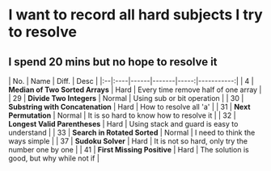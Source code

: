 # I want to record all hard subjects I try to resolve

## I spend 20 mins but no hope to resolve it

| No. | Name | Diff. | Desc |
|:--|:----|------|-------|-----:|-----------:|
| 4 | **Median of Two Sorted Arrays** | Hard | Every time remove half of one array |
| 29 | **Divide Two Integers** | Normal | Using sub or bit operation |
| 30 | **Substring with Concatenation** | Hard | How to resolve all 'a' |
| 31 | **Next Permutation** | Normal | It is so hard to know how to resolve it |
| 32 | **Longest Valid Parentheses** | Hard | Using stack and guard is easy to understand |
| 33 | **Search in Rotated Sorted** | Normal | I need to think the ways simple |
| 37 | **Sudoku Solver** | Hard | It is not so hard, only try the number one by one |
| 41 | **First Missing Positive** | Hard | The solution is good, but why while not if |

